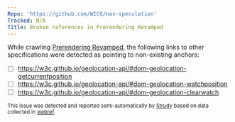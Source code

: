 ```yaml
---
Repo: 'https://github.com/WICG/nav-speculation'
Tracked: N/A
Title: Broken references in Prerendering Revamped
---
```


While crawling [Prerendering Revamped](https://wicg.github.io/nav-speculation/prerendering.html), the following links to other specifications were detected as pointing to non-existing anchors:
* [ ] https://w3c.github.io/geolocation-api/#dom-geolocation-getcurrentposition
* [ ] https://w3c.github.io/geolocation-api/#dom-geolocation-watchposition
* [ ] https://w3c.github.io/geolocation-api/#dom-geolocation-clearwatch

<sub>This issue was detected and reported semi-automatically by [Strudy](https://github.com/w3c/strudy/) based on data collected in [webref](https://github.com/w3c/webref/).</sub>
